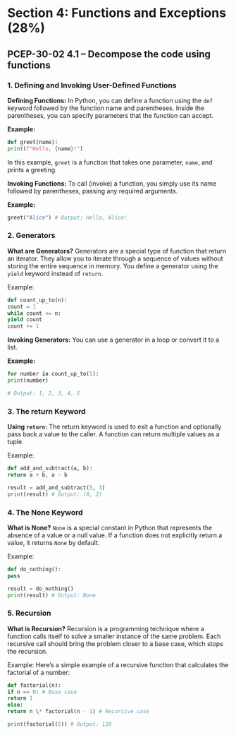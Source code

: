 # Section 4: Functions and Exceptions (28%)

## PCEP-30-02 4.1 – Decompose the code using functions

### 1. Defining and Invoking User-Defined Functions

**Defining Functions:**
In Python, you can define a function using the `def` keyword followed by the function name and parentheses. Inside the parentheses, you can specify parameters that the function can accept.

**Example:**

```python
def greet(name):
print(f"Hello, {name}!")

```

In this example, `greet` is a function that takes one parameter, `name`, and prints a greeting.

**Invoking Functions:**
To call (invoke) a function, you simply use its name followed by parentheses, passing any required arguments.

**Example:**

```python
greet("Alice") # Output: Hello, Alice!

```

### 2. Generators

**What are Generators?**
Generators are a special type of function that return an iterator. They allow you to iterate through a sequence of values without storing the entire sequence in memory. You define a generator using the `yield` keyword instead of `return`.

Example:

```python
def count_up_to(n):
count = 1
while count <= n:
yield count
count += 1

```

**Invoking Generators:**
You can use a generator in a loop or convert it to a list.

**Example:**

```python
for number in count_up_to(5):
print(number)

# Output: 1, 2, 3, 4, 5
```

### 3. The return Keyword

**Using `return`:**
The return keyword is used to exit a function and optionally pass back a value to the caller. A function can return multiple values as a tuple.

Example:

```python
def add_and_subtract(a, b):
return a + b, a - b

result = add_and_subtract(5, 3)
print(result) # Output: (8, 2)

```

### 4. The None Keyword

**What is None?**
`None` is a special constant in Python that represents the absence of a value or a null value. If a function does not explicitly return a value, it returns `None` by default.

Example:

```python
def do_nothing():
pass

result = do_nothing()
print(result) # Output: None

```

### 5. Recursion

**What is Recursion?**
Recursion is a programming technique where a function calls itself to solve a smaller instance of the same problem. Each recursive call should bring the problem closer to a base case, which stops the recursion.

Example:
Here’s a simple example of a recursive function that calculates the factorial of a number:

```python
def factorial(n):
if n == 0: # Base case
return 1
else:
return n \* factorial(n - 1) # Recursive case

print(factorial(5)) # Output: 120
```
